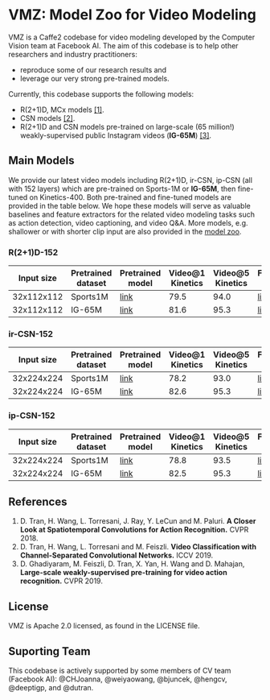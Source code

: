 # VMZ: Model Zoo for Video Modeling

VMZ is a Caffe2 codebase for video modeling developed by the Computer Vision team at Facebook AI. The aim of this codebase is to help other researchers and industry practitioners:
+ reproduce some of our research results and 
+ leverage our very strong pre-trained models. 

Currently, this codebase supports the following models:
+ R(2+1)D, MCx models [[1]](https://research.fb.com/wp-content/uploads/2018/04/a-closer-look-at-spatiotemporal-convolutions-for-action-recognition.pdf).
+ CSN models [[2]](https://arxiv.org/pdf/1904.02811.pdf).
+ R(2+1)D and CSN models pre-trained on large-scale (65 million!) weakly-supervised public Instagram videos (**IG-65M**) [[3]](https://research.fb.com/wp-content/uploads/2019/05/Large-scale-weakly-supervised-pre-training-for-video-action-recognition.pdf).

## Main Models

We provide our latest video models including R(2+1)D, ir-CSN, ip-CSN (all with 152 layers) which are pre-trained on Sports-1M or **IG-65M**, then fine-tuned on Kinetics-400. Both pre-trained and fine-tuned models are provided in the table below. We hope these models will serve as valuable baselines and feature extractors for the related video modeling tasks such as action detection, video captioning, and video Q&A. More models, e.g. shallower or with shorter clip input are also provided in the [model zoo](tutorials/model_zoo.md). 

### R(2+1)D-152

| Input size | Pretrained dataset | Pretrained model  | Video@1 Kinetics | Video@5 Kinetics | Finetuned model | GFLOPs | params(M) |
| ---------- | --------| ---- | ------- | ------- | -------- | ----- | ------ |
| 32x112x112 | Sports1M | [link](https://www.dropbox.com/s/w5cdqeyqukuaqt7/r2plus1d_152_sports1m_from_scratch_f127111290.pkl?dl=0) | 79.5   | 94.0    | [link](https://www.dropbox.com/s/twvcpe30rxuaf45/r2plus1d_152_ft_kinetics_from_sports1m_f128957437.pkl?dl=0)      | 329.1 | 118.0 |
| 32x112x112 | IG-65M | [link](https://www.dropbox.com/s/oqdg176p7nqc84v/r2plus1d_152_ig65m_from_scratch_f106380637.pkl?dl=0)      | 81.6    | 95.3    | [link](https://www.dropbox.com/s/tmxuae8ubo5gipy/r2plus1d_152_ft_kinetics_from_ig65m_f107107466.pkl?dl=0)      | 329.1 | 118.0 |


### ir-CSN-152
| Input size | Pretrained dataset | Pretrained model  | Video@1 Kinetics | Video@5 Kinetics | Finetuned model | GFLOPS | params(M) |
| ---------- | ------| ------ | ------- | ------- | -------- | ----- | ------ |
| 32x224x224 | Sports1M | [link](https://www.dropbox.com/s/woh99y2hll1mlqv/irCSN_152_Sports1M_from_scratch_f99918785.pkl?dl=0) | 78.2    | 93.0    | [link](https://www.dropbox.com/s/zuoj1aqouh6bo6k/irCSN_152_ft_kinetics_from_Sports1M_f101599884.pkl?dl=0) | 96.7 | 29.6 |
| 32x224x224 | IG-65M | [link](https://www.dropbox.com/s/r0kppq7ox6c57no/irCSN_152_ig65m_from_scratch_f125286141.pkl?dl=0)      | 82.6       | 95.3       | [link](https://www.dropbox.com/s/gmd8r87l3wmkn3h/irCSN_152_ft_kinetics_from_ig65m_f126851907.pkl?dl=0)      | 96.7 | 29.6 |

### ip-CSN-152
| Input size | Pretrained dataset | Pretrained model  | Video@1 Kinetics | Video@5 Kinetics | Finetuned model | GFLOPS | params(M) |
| ---------- | ------ | ------ | ------- | ------- | -------- | ----- | ------ |
| 32x224x224 | Sports1M | [link](https://www.dropbox.com/s/70di7o7qz6gjq6x/ipCSN_152_Sports1M_from_scratch_f111018543.pkl?dl=0) | 78.8    | 93.5    | [link](https://www.dropbox.com/s/ir7cr0hda36knux/ipCSN_152_ft_kinetics_from_Sports1M_f111279053.pkl?dl=0)      | 108.8 | 32.8 |
| 32x224x224 | IG-65M | [link](https://www.dropbox.com/s/1ryvx8k7kzs8od6/ipCSN_152_ig65m_from_scratch_f130601052.pkl?dl=0) | 82.5    | 95.3    | [link](https://www.dropbox.com/s/zpp3p0vn2i7bibl/ipCSN_152_ft_kinetics_from_ig65m_f133090949.pkl?dl=0)   | 108.8 | 32.8 |


## References
1. D. Tran, H. Wang, L. Torresani, J. Ray, Y. LeCun and M. Paluri. **A Closer Look at Spatiotemporal Convolutions for Action Recognition.** CVPR 2018.
2. D. Tran, H. Wang, L. Torresani and M. Feiszli. **Video Classification with Channel-Separated Convolutional Networks.** ICCV 2019.
3. D. Ghadiyaram, M. Feiszli, D. Tran, X. Yan, H. Wang and D. Mahajan, **Large-scale weakly-supervised pre-training for video action recognition.** CVPR 2019.


## License
VMZ is Apache 2.0 licensed, as found in the LICENSE file.

## Suporting Team
This codebase is actively supported by some members of CV team (Facebook AI): @CHJoanna, @weiyaowang, @bjuncek, @hengcv, @deeptigp, and @dutran.

